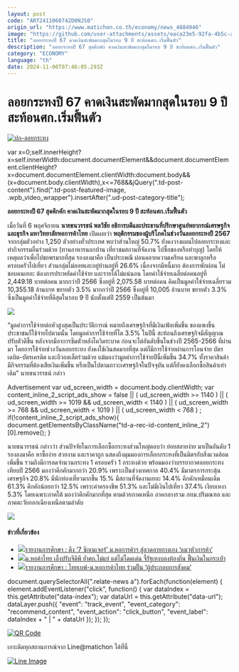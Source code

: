 ```yaml
---
layout: post
code: "ART2411060742D0NJS0"
origin_url: "https://www.matichon.co.th/economy/news_4884946"
image: "https://github.com/user-attachments/assets/eaca23e5-92fa-4b5c-aae3-62b877731810"
title: "ลอยกระทงปี 67 คาดเงินสะพัดมากสุดในรอบ 9 ปี สะท้อนศก.เริ่มฟื้นตัว"
description: "ลอยกระทงปี 67 สุดคึกคัก คาดเงินสะพัดมากสุดในรอบ 9 ปี สะท้อนศก.เริ่มฟื้นตัว"
category: "ECONOMY"
language: "th"
date: 2024-11-06T07:46:05.293Z
---
```


# ลอยกระทงปี 67 คาดเงินสะพัดมากสุดในรอบ 9 ปี สะท้อนศก.เริ่มฟื้นตัว

[![](https://www.matichon.co.th/wp-content/uploads/2023/11/ปก-ลอยกระทง-1.jpg "ปก-ลอยกระทง")](https://www.matichon.co.th/wp-content/uploads/2023/11/ปก-ลอยกระทง-1.jpg)

var x=0;self.innerHeight?x=self.innerWidth:document.documentElement&&document.documentElement.clientHeight?x=document.documentElement.clientWidth:document.body&&(x=document.body.clientWidth),x<=768&&jQuery(".td-post-content").find(".td-post-featured-image, .wpb\_video\_wrapper").insertAfter(".ud-post-category-title");

**ลอยกระทงปี 67 สุดคึกคัก คาดเงินสะพัดมากสุดในรอบ 9 ปี สะท้อนศก.เริ่มฟื้นตัว**

เมื่อวันที่ 6 พฤศจิกายน **นายธนวรรธน์ พลวิชัย อธิการบดีและประธานที่ปรึกษาศูนย์พยากรณ์เศรษฐกิจและธุรกิจ มหาวิทยาลัยหอการค้าไทย** เปิดเผยว่า **พฤติกรรมของผู้บริโภคในช่วงวันลอยกระทงปี 2567** จากกลุ่มตัวอย่าง 1,250 ตัวอย่างทั่วประเทศ พบว่าส่วนใหญ่ 50.7% ยังคงวางแผนไปลอยกระทงและทำกิจกรรมอื่นร่วมด้วย (ทานอาหารนอกบ้าน เที่ยวชมสถานที่จัดงาน ไปซื้อของหรือทำบุญ) โดยให้เหตุผลว่าเพื่อไปขอพรมากที่สุด รองลงมาคือ เป็นประเพณี ผ่อนคลายความเครียด และพาลูกหรือครอบครัวไปเที่ยว ส่วนกลุ่มไม่ลอยและอยู่บ้านอยู่ที่ 26.6% เนื่องจากมีหนี้มาก ต้องการพักผ่อน ไม่ชอบคนเยอะ ต้องการประหยัดค่าใช้จ่าย และรายได้ไม่แน่นอน โดยค่าใช้จ่ายเฉลี่ยต่อคนอยู่ที่ 2,449.18 บาทต่อคน มากกว่าปี 2566 ซึ่งอยู่ที่ 2,075.58 บาทต่อคน คิดเป็นมูลค่าใช่จ่ายเฉลี่ยรวม 10,355.18 ล้านบาท ขยายตัว 3.5% มากกว่าปี 2566 ซึ่งอยู่ที่ 10,005 ล้านบาท ขยายตัว 3.3% ซึ่งเป็นมูลค่าใช้จ่ายที่ดีสุดในรอบ 9 ปี นับตั้งแต่ปี 2559 เป็นต้นมา

![](https://www.matichon.co.th/wp-content/uploads/2024/11/337467-scaled.jpg)

“มูลค่าการใช้จ่ายต่อหัวสูงสุดเป็นประวัติการณ์ หมายถึงเศรษฐกิจที่มีเงินเฟ้อเพิ่มขึ้น ของแพงขึ้น ประชาชนก็ใช้จ่ายไปตามนั้น โดยมูลค่าการใช้จ่ายที่โต 3.5% ในปีนี้ สะท้อนถึงเศรษฐกิจมีสัญญาณปรับตัวดีขึ้น หลังจากมีอาการซึมตัวหลังโควิดระบาด ก่อนจะไต่อันดับขึ้นในช่วงปี 2565-2566 ที่ผ่านมา โดยการใช้จ่ายช่วงวันลอยกระทง ยังคงใช้เงินสดมากที่สุด แต่ก็มีการใช้จ่ายผ่านการโอนจ่าย บัตรเดบิต-บัตรเครดิต และอีวอลเล็ตร่วมด้วย แม้มองว่ามูลค่าการใช้จ่ายปีนี้เพิ่มขึ้น 34.7% ทั้งราคาสินค้า มีกิจกรรมที่ต้องเสียเงินเพิ่มขึ้น หรือเป็นไปตามภาวะเศรษฐกิจในปัจจุบัน แต่ก็ยังคงเลือกซื้อสินค้าเท่าเดิม” นายธนวรรธน์ กล่าว

Advertisement var ud\_screen\_width = document.body.clientWidth; var content\_inline\_2\_script\_ads\_show = false || ( ud\_screen\_width >= 1140 ) || ( ud\_screen\_width >= 1019 && ud\_screen\_width < 1140 ) || ( ud\_screen\_width >= 768 && ud\_screen\_width < 1019 ) || ( ud\_screen\_width < 768 ) ; if(!content\_inline\_2\_script\_ads\_show){ document.getElementsByClassName("td-a-rec-id-content\_inline\_2")\[0\].remove(); }

นายธนวรรธน์ กล่าวว่า ส่วนปัจจัยในการเลือกซื้อกระทงส่วนใหญ่ตอบว่า ย่อยสลายง่าย มาเป็นอันดับ 1 รองลงมาคือ หาซื้อง่าย สวยงาม และราคาถูก แสดงถึงมุมมองการเลือกกระทงที่เป็นมิตรกับสิ่งแวดล้อมเพิ่มขึ้น รวมถึงมีการลดจำนวนกระทง 1 ครอบครัว 1 กระทงด้วย พร้อมมองว่าบรรยากาศลอยกระทงเทียบปี 2566 มองว่าคึกคักมากกว่า 20.9% เพราะเป็นช่วงเทศกาล 40.4% มีมาตรการกระตุ้นเศรษฐกิจ 20.8% มีนักท่องเที่ยวมากขึ้น 15.% มีสถานที่จัดงานเยอะ 14.4% คึกคักเหมือนเดิม 61.3% คึกคักน้อยกว่า 12.5% เพราะค่าครองชีพ 51.3% และไม่มีเงินไปเที่ยว 37.4% เงียบเหงา 5.3% โดยเฉพาะภาคใต้ มองว่าคึกคักมากที่สุด ตามด้วยภาคเหนือ ภาคกลางรวม กทม.ปริมณฑล และภาคตะวัยออกเฉียงเหนือตามลำดับ

![](https://www.matichon.co.th/wp-content/uploads/2024/11/337466-scaled.jpg)

#### ข่าวที่เกี่ยวข้อง

*   [![](https://www.matichon.co.th/wp-content/uploads/2024/04/1-133.jpg)รายงานการศึกษา : ดึง ‘7 ซิกเนเจอร์’ ม.หอการค้าฯ สู่ลวดลายกางเกง ‘แมวหัวการค้า’](https://www.matichon.co.th/education/news_4516508)
*   [![](https://www.matichon.co.th/wp-content/uploads/2024/02/ธนวรรธน์-120.jpg)ม.หอค้าไทย เล็งปรับจีดีพี ย้ำศก.ไม่แย่ แต่ไม่โดดเด่น จี้รัฐเทงบลงท้องถิ่น ฟื้นเงินในกระเป๋า](https://www.matichon.co.th/economy/news_4432558)
*   [![](https://www.matichon.co.th/wp-content/uploads/2023/07/สร้างระบบ-Waste-Management-ส่งคณะกรรมการ.jpg)รายงานการศึกษา : ไทยเบฟ-ม.หอการค้าไทย ร่วมปั้น ‘ผู้ประกอบการสังคม’](https://www.matichon.co.th/education/news_4089443)

document.querySelectorAll(".relate-news a").forEach(function(element) { element.addEventListener("click", function() { var dataIndex = this.getAttribute("data-index"); var dataUrl = this.getAttribute("data-url"); dataLayer.push({ "event": "track\_event", "event\_category": "recommend\_content", "event\_action": "click\_button", "event\_label": dataIndex + " | " + dataUrl }); }); });

[![QR Code](https://www.matichon.co.th/wp-content/uploads/2023/07/wob1371z.jpg)](https://lin.ee/ht0nDxX)

เกาะติดทุกสถานการณ์จาก Line@matichon ได้ที่นี่

[![Line Image](https://www.matichon.co.th/wp-content/uploads/2023/07/th.png)](https://lin.ee/ht0nDxX)